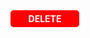 <!--start-->
<div style="background-color: red; color: white; padding: 5px; width: 100px; text-align: center; font-weight: bold; border-radius: 5px;">
DELETE
</div>
<!--end-->